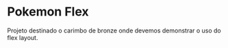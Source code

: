 # Pokemon Flex

Projeto destinado o carimbo de bronze onde devemos demonstrar o uso do flex layout.
